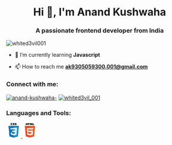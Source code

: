 <h1 align="center">Hi 👋, I'm Anand Kushwaha</h1>
<h3 align="center">A passionate frontend developer from India</h3>

<p align="left"> <img src="https://komarev.com/ghpvc/?username=whited3vil001&label=Profile%20views&color=0e75b6&style=flat" alt="whited3vil001" /> </p>

- 🌱 I’m currently learning **Javascript**

- 📫 How to reach me **ak9305059300.001@gmail.com**

<h3 align="left">Connect with me:</h3>
<p align="left">
<a href="https://linkedin.com/in/anand-kushwaha-" target="blank"><img align="center" src="https://raw.githubusercontent.com/rahuldkjain/github-profile-readme-generator/master/src/images/icons/Social/linked-in-alt.svg" alt="anand-kushwaha-" height="30" width="40" /></a>
<a href="https://www.hackerrank.com/anandk0731" target="blank"><img align="center" src="https://raw.githubusercontent.com/rahuldkjain/github-profile-readme-generator/master/src/images/icons/Social/hackerrank.svg" alt="whited3vil_001" height="30" width="40" /></a>
</p>

<h3 align="left">Languages and Tools:</h3>
<p align="left"> <a href="https://www.w3schools.com/css/" target="_blank" rel="noreferrer"> <img src="https://raw.githubusercontent.com/devicons/devicon/master/icons/css3/css3-original-wordmark.svg" alt="css3" width="40" height="40"/> </a>
<a href="https://www.w3.org/html/" target="_blank" rel="noreferrer"> <img src="https://raw.githubusercontent.com/devicons/devicon/master/icons/html5/html5-original-wordmark.svg" alt="html5" width="40" height="40"/> </a> </p>
